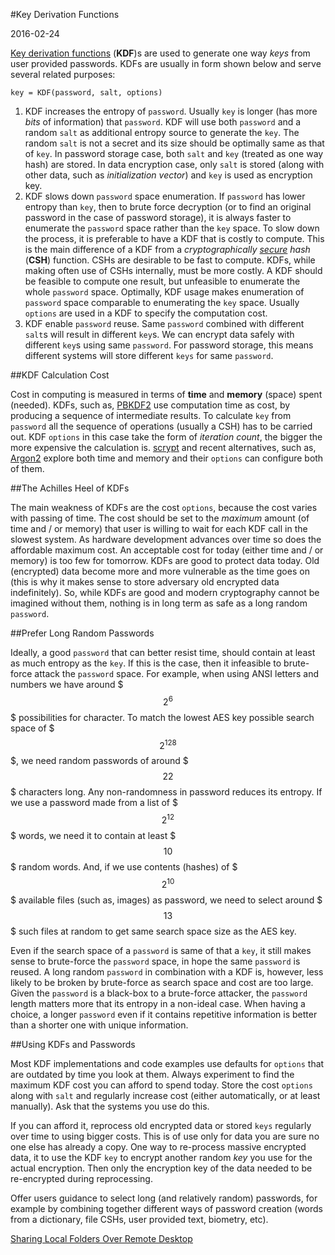 #Key Derivation Functions

2016-02-24

<!--- tags: encryption -->

[Key derivation functions](https://en.wikipedia.org/wiki/Key_derivation_function) (**KDF**)s are used to generate one way *keys* from user provided passwords. KDFs are usually in form shown below and serve several related purposes:

```
key = KDF(password, salt, options)
```

1. KDF increases the entropy of `password`. Usually `key` is longer (has more *bits* of information) that `password`. KDF will use both `password` and a random `salt` as additional entropy source to generate the `key`. The random `salt` is not a secret and its size should be optimally same as that of `key`. In password storage case, both `salt` and `key` (treated as one way hash) are stored. In data encryption case, only `salt` is stored (along with other data, such as *initialization vector*) and `key` is used as encryption key.
2. KDF slows down `password` space enumeration. If `password` has lower entropy than `key`, then to brute force decryption (or to find an original password in the case of password storage), it is always faster to enumerate the `password` space rather than the `key` space. To slow down the process, it is preferable to have a KDF that is costly to compute. This is the main difference of a KDF from a *cryptographically [secure](https://en.wikipedia.org/wiki/Cryptographic_hash_function) hash* (**CSH**) function. CSHs are desirable to be fast to compute. KDFs, while making often use of CSHs internally, must be more costly. A KDF should be feasible to compute one result, but unfeasible to enumerate the whole `password` space. Optimally, KDF usage makes enumeration of `password` space comparable to enumerating the `key` space. Usually `options` are used in a KDF to specify the computation cost.
3. KDF enable `password` reuse. Same `password` combined with different `salt`s will result in different `key`s. We can encrypt data safely with different `key`s using same `password`. For password storage, this means different systems will store different `keys` for same `password`.

##KDF Calculation Cost

Cost in computing is measured in terms of **time** and **memory** (space) spent (needed). KDFs, such as, [PBKDF2](https://en.wikipedia.org/wiki/PBKDF2) use computation time as cost, by producing a sequence of intermediate results. To calculate `key` from `password` all the sequence of operations (usually a CSH) has to be carried out. KDF `options` in this case take the form of *iteration count*, the bigger the more expensive the calculation is. [scrypt](https://en.wikipedia.org/wiki/Scrypt) and recent alternatives, such as, [Argon2](https://en.wikipedia.org/wiki/Argon2) explore both time and memory and their `options` can configure both of them.

##The Achilles Heel of KDFs

The main weakness of KDFs are the cost `options`, because the cost varies with passing of time. The cost should be set to the *maximum* amount (of time and / or memory) that user is willing to wait for each KDF call in the slowest system. As hardware development advances over time so does the affordable maximum cost. An acceptable cost for today (either time and / or memory) is too few for tomorrow. KDFs are good to protect data today. Old (encrypted) data become more and more vulnerable as the time goes on (this is why it makes sense to store adversary old encrypted data indefinitely). So, while KDFs are good and modern cryptography cannot be imagined without them, nothing is in long term as safe as a long random `password`.

##Prefer Long Random Passwords

Ideally, a good `password` that can better resist time, should contain at least as much entropy as the `key`. If this is the case, then it infeasible to brute-force attack the `password` space. For example, when using ANSI letters and numbers we have around $$$2^{6}$$$ possibilities for character. To match the lowest AES key possible search space of $$$2^{128}$$$, we need random passwords of around $$$22$$$ characters long. Any non-randomness in password reduces its entropy. If we use a password made from a list of $$$2^{12}$$$ words, we need it to contain at least $$$10$$$ random words. And, if we use contents (hashes) of $$$2^{10}$$$ available files (such as, images) as password, we need to select around $$$13$$$ such files at random to get same search space size as the AES key. 

Even if the search space of a `password` is same of that a `key`, it still makes sense to brute-force the `password` space, in hope the same `password` is reused. A long random `password` in combination with a KDF is, however, less likely to be broken by brute-force as search space and cost are too large. Given the `password` is a black-box to a brute-force attacker, the `password` length matters more that its entropy in a non-ideal case. When having a choice, a longer `password` even if it contains repetitive information is better than a shorter one with unique information.

##Using KDFs and Passwords

Most KDF implementations and code examples use defaults for `options` that are outdated by time you look at them. Always experiment to find the maximum KDF cost you can afford to spend today. Store the cost `options` along with `salt` and regularly increase cost (either automatically, or at least manually). Ask that the systems you use do this.

If you can afford it, reprocess old encrypted data or stored `keys` regularly over time to using bigger costs. This is of use only for data you are sure no one else has already a copy. One way to re-process massive encrypted data, it to use the KDF `key` to encrypt another random *key* you use for the actual encryption. Then only the encryption key of the data needed to be re-encrypted during reprocessing.

Offer users guidance to select long (and relatively random) passwords, for example by combining together different ways of password creation (words from a dictionary, file CSHs, user provided text, biometry, etc).

<ins class='nfooter'><a id='fnext' href='#blog/2016/2016-02-17-Sharing-Local-Folders-Over-Remote-Desktop.md'>Sharing Local Folders Over Remote Desktop</a></ins>
